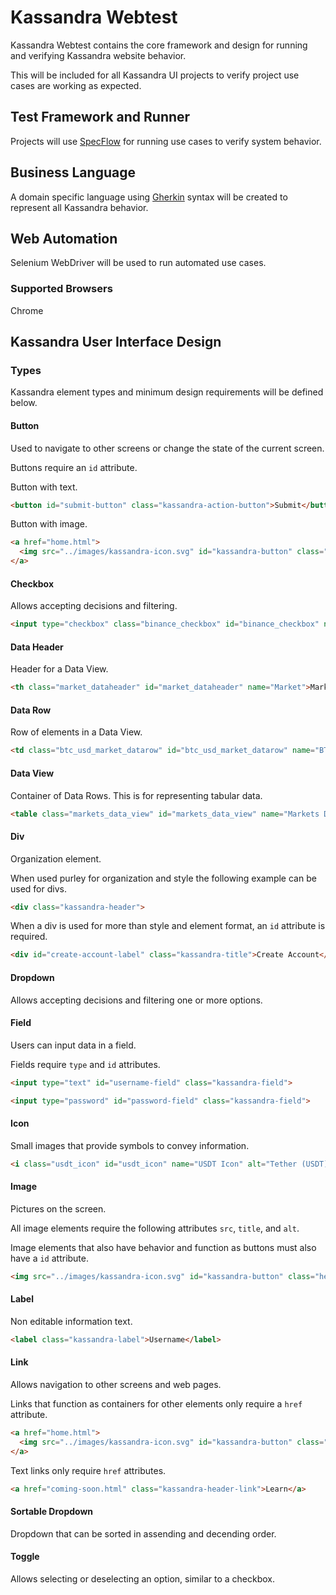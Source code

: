 # Kassandra Webtest

Kassandra Webtest contains the core framework and design for running and verifying Kassandra website behavior.

This will be included for all Kassandra UI projects to verify project use cases are working as expected.

## Test Framework and Runner 
Projects will use [SpecFlow](https://specflow.org/) for running use cases to verify system behavior.

## Business Language
A domain specific language using [Gherkin](https://cucumber.io/docs/gherkin/) syntax will be created to represent all Kassandra behavior.

## Web Automation
Selenium WebDriver will be used to run automated use cases.

### Supported Browsers
Chrome

## Kassandra User Interface Design 

### Types
Kassandra element types and minimum design requirements will be defined below.

#### Button
Used to navigate to other screens or change the state of the current screen.

Buttons require an ```id``` attribute.

Button with text.
``` html
<button id="submit-button" class="kassandra-action-button">Submit</button>
```

Button with image.
``` html
<a href="home.html">
  <img src="../images/kassandra-icon.svg" id="kassandra-button" class="header-icon" title="Kassandra Home" alt="Kassandra sphere icon. Navigates home when clicked."></img>
</a>
```

#### Checkbox
Allows accepting decisions and filtering.

``` html
<input type="checkbox" class="binance_checkbox" id="binance_checkbox" name="Binance" value="Binance">
```

#### Data Header
Header for a Data View.

``` html
<th class="market_dataheader" id="market_dataheader" name="Market">Market</th>
```

#### Data Row
Row of elements in a Data View.

``` html
<td class="btc_usd_market_datarow" id="btc_usd_market_datarow" name="BTC-USD">BTC-USD</td>
```

#### Data View
Container of Data Rows. This is for representing tabular data.

``` html
<table class="markets_data_view" id="markets_data_view" name="Markets Data View">
```

#### Div
Organization element.

When used purley for organization and style the following example can be used for divs.
``` html
<div class="kassandra-header">
```

When a div is used for more than style and element format, an ```id``` attribute is required.
``` html
<div id="create-account-label" class="kassandra-title">Create Account</div>
```

#### Dropdown
Allows accepting decisions and filtering one or more options.

#### Field
Users can input data in a field.

Fields require ```type``` and ```id``` attributes.
``` html
<input type="text" id="username-field" class="kassandra-field">
```

``` html
<input type="password" id="password-field" class="kassandra-field">
```

#### Icon
Small images that provide symbols to convey information.

``` html
<i class="usdt_icon" id="usdt_icon" name="USDT Icon" alt="Tether (USDT) Icon"></i>
```

#### Image
Pictures on the screen.

All image elements require the following attributes ```src```, ```title```, and ```alt```.

Image elements that also have behavior and function as buttons must also have a ```id``` attribute.
``` html
<img src="../images/kassandra-icon.svg" id="kassandra-button" class="header-icon" title="Kassandra Home" alt="Kassandra sphere icon. Navigates home when clicked."></img>
```

#### Label
Non editable information text.

``` html
<label class="kassandra-label">Username</label>
```

#### Link
Allows navigation to other screens and web pages.

Links that function as containers for other elements only require a ```href``` attribute.
``` html
<a href="home.html">
  <img src="../images/kassandra-icon.svg" id="kassandra-button" class="header-icon" title="Kassandra Home" alt="Kassandra sphere icon. Navigates home when clicked."></img>
</a>
```

Text links only require ```href``` attributes.
``` html
<a href="coming-soon.html" class="kassandra-header-link">Learn</a>
```

#### Sortable Dropdown
Dropdown that can be sorted in assending and decending order.

#### Toggle
Allows selecting or deselecting an option, similar to a checkbox.

